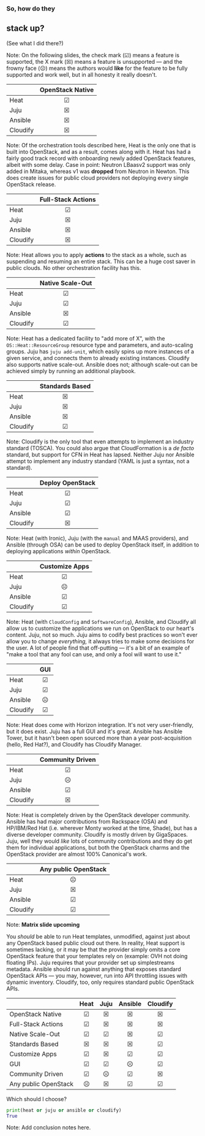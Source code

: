 ### So, how do they
## stack up?
(See what I did there?)

Note: On the following slides, the check mark (☑) means a feature is
supported, the X mark (☒) means a feature is unsupported — and the
frowny face (☹) means the authors would **like** for the feature to be
fully supported and work well, but in all honesty it really doesn't.


|          | OpenStack Native      |
| -------- |:---------------------:|
| Heat     | ☑                    |
| Juju     | ☒                    |
| Ansible  | ☒                    |
| Cloudify | ☒                    |

Note: Of the orchestration tools described here, Heat is the only one
that is built into OpenStack, and as a result, comes along with
it. Heat has had a fairly good track record with onboarding newly
added OpenStack features, albeit with some delay. Case in point:
Neutron LBaasv2 support was only added in Mitaka, whereas v1 was
**dropped** from Neutron in Newton. This does create issues for public
cloud providers not deploying every single OpenStack release.


|          | Full-Stack Actions    |
| -------- |:---------------------:|
| Heat     | ☑                    |
| Juju     | ☒                    |
| Ansible  | ☒                    |
| Cloudify | ☒                    |

Note: Heat allows you to apply **actions** to the stack as a whole,
such as suspending and resuming an entire stack. This can be a huge
cost saver in public clouds. No other orchestration facility has this.


|          | Native Scale-Out      |
| -------- |:---------------------:|
| Heat     | ☑                    |
| Juju     | ☑                    |
| Ansible  | ☒                    |
| Cloudify | ☑                    |

Note: Heat has a dedicated facility to "add more of X", with the
`OS::Heat::ResourceGroup` resource type and parameters, and
auto-scaling groups. Juju has `juju add-unit`, which easily spins up
more instances of a given service, and connects them to already
existing instances. Cloudify also supports native scale-out. Ansible
does not; although scale-out can be achieved simply by running an
additional playbook.


|          | Standards Based       |
| -------- |:---------------------:|
| Heat     | ☒                    |
| Juju     | ☒                    |
| Ansible  | ☒                    |
| Cloudify | ☑                    |

Note: Cloudify is the only tool that even attempts to implement an
industry standard (TOSCA). You could also argue that CloudFormation is
a _de facto_ standard, but support for CFN in Heat has lapsed. Neither
Juju nor Ansible attempt to implement any industry standard (YAML is
just a syntax, not a standard).


|          | Deploy OpenStack      |
| -------- |:---------------------:|
| Heat     | ☑                    |
| Juju     | ☑                    |
| Ansible  | ☑                    |
| Cloudify | ☒                    |

Note: Heat (with Ironic), Juju (with the `manual` and MAAS providers),
and Ansible (through OSA) can be used to deploy OpenStack itself, in
addition to deploying applications _within_ OpenStack.


|          | Customize Apps        |
| -------- |:---------------------:|
| Heat     | ☑                    |
| Juju     | ☹                    |
| Ansible  | ☑                    |
| Cloudify | ☑                    |

Note: Heat (with `CloudConfig` and `SoftwareConfig`), Ansible, and
Cloudify all allow us to customize the applications we run on
OpenStack to our heart's content. Juju, not so much. Juju aims to
codify best practices so won't ever allow you to change _everything,_
it always tries to make some decisions for the user. A lot of people
find that off-putting — it's a bit of an example of "make a tool that
any fool can use, and only a fool will want to use it."


|          | GUI                   |
| -------- |:---------------------:|
| Heat     | ☑                    |
| Juju     | ☑                    |
| Ansible  | ☹                    |
| Cloudify | ☑                    |

Note: Heat does come with Horizon integration. It's not very
user-friendly, but it does exist. Juju has a full GUI and it's
great. Ansible has Ansible Tower, but it hasn't been open sourced more
than a year post-acquisition (hello, Red Hat?), and Cloudify has
Cloudify Manager.


|          | Community Driven      |
| -------- |:---------------------:|
| Heat     | ☑                    |
| Juju     | ☹                    |
| Ansible  | ☑                    |
| Cloudify | ☒                    |

Note: Heat is completely driven by the OpenStack developer
community. Ansible has had major contributions from Rackspace (OSA)
and HP/IBM/Red Hat (i.e. wherever Monty worked at the time, Shade),
but has a diverse developer community. Cloudify is mostly driven by
GigaSpaces. Juju, well they would _like_ lots of community
contributions and they do get them for individual applications, but
both the OpenStack charms and the OpenStack provider are almost 100%
Canonical's work.


|          | Any public OpenStack  |
| -------- |:---------------------:|
| Heat     | ☹                    |
| Juju     | ☒                    |
| Ansible  | ☑                    |
| Cloudify | ☑                    |

Note: **Matrix slide upcoming**

You _should_ be able to run Heat templates, unmodified, against
just about any OpenStack based public cloud out there. In reality,
Heat support is sometimes lacking, or it may be that the provider
simply omits a core OpenStack feature that your templates rely on
(example: OVH not doing floating IPs). Juju requires that your
provider set up simplestreams metadata. Ansible should run against
anything that exposes standard OpenStack APIs — you may, however, run
into API throttling issues with dynamic inventory. Cloudify, too, only
requires standard public OpenStack APIs.


<!-- .slide: data-background-image="images/matrix.gif" data-background-size="cover" -->



|                        | Heat      | Juju      | Ansible   | Cloudify  |
| ---------------------- |:---------:|:---------:|:---------:|:---------:|
| OpenStack Native       | ☑        | ☒        | ☒        | ☒        |
| Full-Stack Actions     | ☑        | ☒        | ☒        | ☒        |
| Native Scale-Out       | ☑        | ☑        | ☒        | ☑        |
| Standards Based        | ☒        | ☒        | ☒        | ☑        |
| Customize Apps         | ☑        | ☒        | ☑        | ☑        |
| GUI                    | ☑        | ☑        | ☹        | ☑        |
| Community Driven       | ☑        | ☹        | ☑        | ☒        |
| Any public OpenStack   | ☹        | ☒        | ☑        | ☑        |


Which should I choose?

```python
print(heat or juju or ansible or cloudify)
True
```


<!-- .slide: data-background-image="images/by-sa.svg" data-background-size="contain" -->

Note: Add conclusion notes here.
